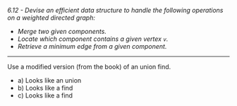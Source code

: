 *6.12 - Devise an efficient data structure to handle the following operations on a weighted directed graph:*
- *Merge two given components.*
- *Locate which component contains a given vertex `v`.*
- *Retrieve a minimum edge from a given component.*
***
Use a modified version (from the book) of an union find.
- a) Looks like an union
- b) Looks like a find
- c) Looks like a find
